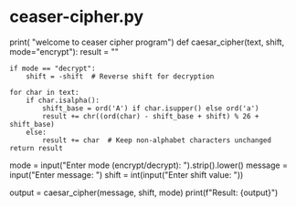 # ceaser-cipher.py

print( "welcome to ceaser cipher program")
def caesar_cipher(text, shift, mode="encrypt"):
    result = ""
    
    if mode == "decrypt":
        shift = -shift  # Reverse shift for decryption
    
    for char in text:
        if char.isalpha():
            shift_base = ord('A') if char.isupper() else ord('a')
            result += chr((ord(char) - shift_base + shift) % 26 + shift_base)
        else:
            result += char  # Keep non-alphabet characters unchanged 
    return result

mode = input("Enter mode (encrypt/decrypt): ").strip().lower()
message = input("Enter message: ")
shift = int(input("Enter shift value: "))

output = caesar_cipher(message, shift, mode)
print(f"Result: {output}")

